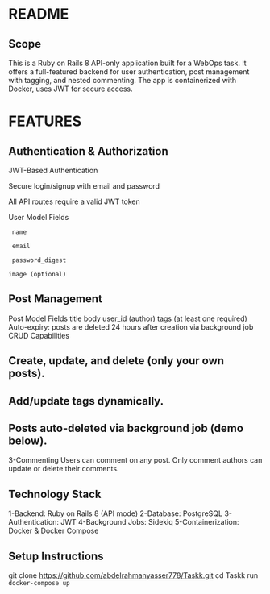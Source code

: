 # README
## Scope
This is a Ruby on Rails 8 API-only application built for a WebOps task. It offers a full-featured backend for user authentication, post management with tagging, and nested commenting. The app is containerized with Docker, uses JWT for secure access.


# FEATURES 
  ## Authentication & Authorization
  
  JWT-Based Authentication
  
  Secure login/signup with email and password
  
  All API routes require a valid JWT token
  
  User Model Fields
  
     name
    
     email
    
     password_digest
    
    image (optional)
  
  ## Post Management
  Post Model Fields
    title
    body
    user_id (author)
    tags (at least one required)
    Auto-expiry: posts are deleted 24 hours after creation via background job
    CRUD Capabilities
  
  ## Create, update, and delete (only your own posts).
  ## Add/update tags dynamically.
  ## Posts auto-deleted via background job (demo below).
  
  3-Commenting
  Users can comment on any post.
  Only comment authors can update or delete their comments.


## Technology Stack
  1-Backend: Ruby on Rails 8 (API mode)
  2-Database: PostgreSQL
  3-Authentication: JWT
  4-Background Jobs: Sidekiq
  5-Containerization: Docker & Docker Compose

## Setup Instructions
git clone https://github.com/abdelrahmanyasser778/Taskk.git
cd Taskk
run `docker-compose up` 

